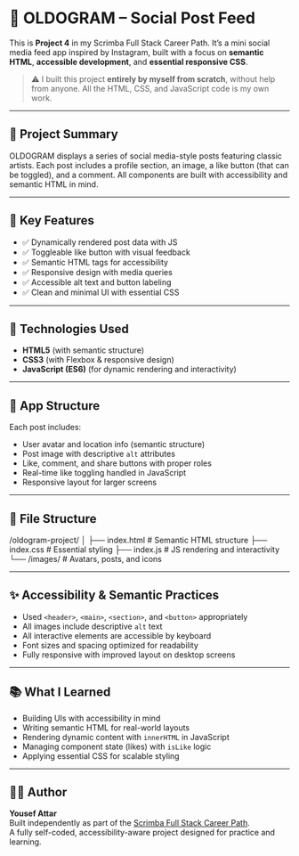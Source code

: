 # 📸 OLDOGRAM – Social Post Feed

This is **Project 4** in my Scrimba Full Stack Career Path. It’s a mini social media feed app inspired by Instagram, built with a focus on **semantic HTML**, **accessible development**, and **essential responsive CSS**.

> ⚠️ I built this project **entirely by myself from scratch**, without help from anyone. All the HTML, CSS, and JavaScript code is my own work.

---

## 🧠 Project Summary

OLDOGRAM displays a series of social media-style posts featuring classic artists. Each post includes a profile section, an image, a like button (that can be toggled), and a comment. All components are built with accessibility and semantic HTML in mind.

---

## 🎯 Key Features

- ✅ Dynamically rendered post data with JS  
- ✅ Toggleable like button with visual feedback  
- ✅ Semantic HTML tags for accessibility  
- ✅ Responsive design with media queries  
- ✅ Accessible alt text and button labeling  
- ✅ Clean and minimal UI with essential CSS

---

## 🧰 Technologies Used

- **HTML5** (with semantic structure)
- **CSS3** (with Flexbox & responsive design)
- **JavaScript (ES6)** (for dynamic rendering and interactivity)

---

## 🧩 App Structure

Each post includes:
- User avatar and location info (semantic structure)
- Post image with descriptive `alt` attributes
- Like, comment, and share buttons with proper roles
- Real-time like toggling handled in JavaScript
- Responsive layout for larger screens

---

## 📁 File Structure

/oldogram-project/
│
├── index.html # Semantic HTML structure
├── index.css # Essential styling
├── index.js # JS rendering and interactivity
└── /images/ # Avatars, posts, and icons

---

## ✨ Accessibility & Semantic Practices

- Used `<header>`, `<main>`, `<section>`, and `<button>` appropriately  
- All images include descriptive `alt` text  
- All interactive elements are accessible by keyboard  
- Font sizes and spacing optimized for readability  
- Fully responsive with improved layout on desktop screens

---

## 📚 What I Learned

- Building UIs with accessibility in mind  
- Writing semantic HTML for real-world layouts  
- Rendering dynamic content with `innerHTML` in JavaScript  
- Managing component state (likes) with `isLike` logic  
- Applying essential CSS for scalable styling

---

## 👨‍💻 Author

**Yousef Attar**  
Built independently as part of the [Scrimba Full Stack Career Path](https://scrimba.com/learn/fullstack).  
A fully self-coded, accessibility-aware project designed for practice and learning.
